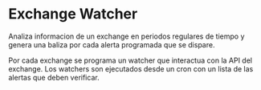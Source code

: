 # Exchange Watcher

Analiza informacion de un exchange en periodos regulares de tiempo y genera una baliza por cada alerta programada que se dispare.

Por cada exchange se programa un watcher que interactua con la API del exchange. Los watchers son ejecutados desde un cron con un lista de las alertas que deben verificar.

